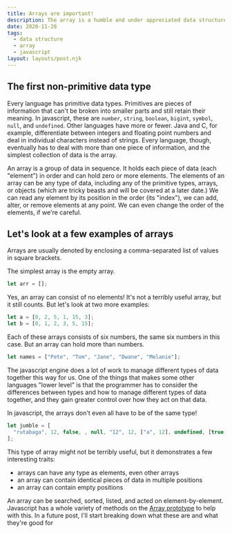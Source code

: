 ```yaml
---
title: Arrays are important!
description: The array is a humble and under appreciated data structure.
date: 2020-11-28
tags:
  - data structure
  - array
  - javascript
layout: layouts/post.njk
---
```


## The first non-primitive data type

Every language has primitive data types. Primitives are pieces of information that can't be broken into smaller parts and still retain their meaning. In javascript, these are `number`, `string`, `boolean`, `bigint`, `symbol`, `null`, and `undefined`. Other languages have more or fewer. Java and C, for example, differentiate between integers and floating point numbers and deal in individual characters instead of strings. Every language, though, eventually has to deal with more than one piece of information, and the simplest collection of data is the array.

An array is a group of data in sequence. It holds each piece of data (each "element") in order and can hold zero or more elements. The elements of an array can be any type of data, including any of the primitive types, arrays, or objects (which are tricky beasts and will be covered at a later date.) We can read any element by its position in the order (its "index"), we can add, alter, or remove elements at any point. We can even change the order of the elements, if we're careful.

## Let's look at a few examples of arrays

Arrays are usually denoted by enclosing a comma-separated list of values in square brackets.

The simplest array is the empty array.

```javascript
let arr = [];
```

Yes, an array can consist of no elements! It's not a terribly useful array, but it still counts. But let's look at two more examples:

```javascript
let a = [0, 2, 5, 1, 15, 3];
let b = [0, 1, 2, 3, 5, 15];
```

Each of these arrays consists of six numbers, the same six numbers in this case. But an array can hold more than numbers.

```javascript
let names = ["Pete", "Tom", "Jane", "Dwane", "Melanie"];
```

<aside><p>The javascript engine does a lot of work to manage different types of data together this way for us. One of the things that makes some other languages "lower level" is that the programmer has to consider the differences between types and how to manage different types of data together, and they gain greater control over how they act on that data.<p></aside>

In javascript, the arrays don't even all have to be of the same type!

```javascript
let jumble = [
  "rutabaga", 12, false, , null, "12", 12, ["a", 12], undefined, [true],
];
```

This type of array might not be terribly useful, but it demonstrates a few interesting traits:

- arrays can have any type as elements, even other arrays
- an array can contain identical pieces of data in multiple positions
- an array can contain empty positions

An array can be searched, sorted, listed, and acted on element-by-element. Javascript has a whole variety of methods on the [Array prototype](https://developer.mozilla.org/en-US/docs/Web/JavaScript/Reference/Global_Objects/Array) to help with this. In a future post, I'll start breaking down what these are and what they're good for

